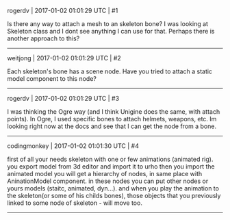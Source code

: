 rogerdv | 2017-01-02 01:01:29 UTC | #1

Is there any way to attach a mesh to an skeleton bone? I was looking at Skeleton class and I dont see anything I can use for that. Perhaps there is another approach to this?

-------------------------

weitjong | 2017-01-02 01:01:29 UTC | #2

Each skeleton's bone has a scene node. Have you tried to attach a static model component to this node?

-------------------------

rogerdv | 2017-01-02 01:01:29 UTC | #3

I was thinking the Ogre way (and I think Unigine does the same, with attach points). In Ogre, I used specific bones to attach helmets, weapons, etc.
Im looking right now at the docs and see that I can get the node from a bone.

-------------------------

codingmonkey | 2017-01-02 01:01:30 UTC | #4

first of all your needs skeleton with one or few animations (animated rig).
you export model from 3d editor and import it to urho
then you import the animated model you will get a hierarchy of nodes, in same place with AninationModel component.
in these nodes you can put other nodes or yours models (staitc, animated, dyn...).
and when you play the animation to the skeleton(or some of his childs bones), those objects that you previously linked to some node of skeleton - will move too.

-------------------------

